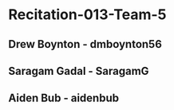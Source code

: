 # Recitation-013-Team-5
## Drew Boynton - dmboynton56
## Saragam Gadal - SaragamG
## Aiden Bub - aidenbub
